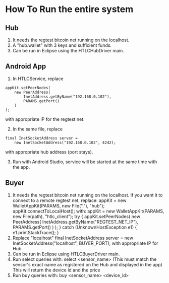 # How To Run the entire system

## Hub
1. It needs the regtest bitcoin net running on the localhost.
2. A "hub.wallet" with 3 keys and sufficient funds.
3. Can be run in Eclipse using the HTLCHubDriver main.

## Android App
1. In HTLCService, replace 
```
appKit.setPeerNodes(
    new PeerAddress(
        InetAddress.getByName("192.168.0.102"),
        PARAMS.getPort()
    )
);
```
with appropriate IP for the regtest net.

2. In the same file, replace 
```
final InetSocketAddress server =
	new InetSocketAddress("192.168.0.102", 4242);
```
with appropriate hub address (port stays).

3. Run with Android Studio, service will be started at the same
time with the app.

## Buyer 
1. It needs the regtest bitcoin net running on the localhost. If you want it to
connect to a remote regtest net, replace:
    appKit = new WalletAppKit(PARAMS, new File("."), "hub");
        appKit.connectToLocalHost();
with:
    appKit = new WalletAppKit(PARAMS, new File(path), "htlc_client");
try {
	appKit.setPeerNodes(
		new PeerAddress(
			InetAddress.getByName("REGTEST_NET_IP"), 	
			PARAMS.getPort()
		)
	);
} catch (UnknownHostException e1) {
	e1.printStackTrace();
}
2. Replace "localhost"
    final InetSocketAddress server = 
	new InetSocketAddress("localhost", BUYER_PORT);
with appropriate IP for Hub.
3. Can be run in Eclipse using HTLCBuyerDriver main.
4. Run select queries with:
    select <sensor_name> 
    (This must match the sensor's exact name as registered on the Hub and displayed in the app)
This will return the device id and the price
5. Run buy queries with:
    buy <sensor_name> <device_id> <price>